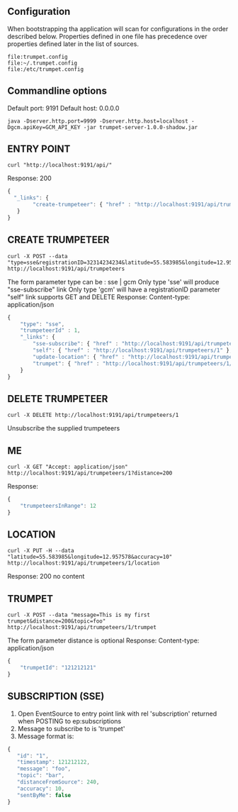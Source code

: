 Configuration
-------------
When bootstrapping tha application will scan for configurations in the order described below.
Properties defined in one file has precedence over properties defined later in the list of sources.

    file:trumpet.config
    file:~/.trumpet.config
    file:/etc/trumpet.config

Commandline options
-------------------
Default port: 9191 
Default host: 0.0.0.0

    java -Dserver.http.port=9999 -Dserver.http.host=localhost -Dgcm.apiKey=GCM_API_KEY -jar trumpet-server-1.0.0-shadow.jar


ENTRY POINT
-----------

    curl "http://localhost:9191/api/" 

Response: 200

 ```javascript
{
   "_links": {
         "create-trumpeteer": { "href" : "http://localhost:9191/api/trumpeteers/" },
    }
}
```

CREATE TRUMPETEER
-----------
    curl -X POST --data "type=sse&registrationID=32314234234&latitude=55.583985&longitude=12.957578&accuracy=100" http://localhost:9191/api/trumpeteers

The form parameter type can be : sse | gcm
Only type 'sse' will produce "sse-subscribe" link
Only type 'gcm' will have a registrationID parameter 
"self" link supports GET and DELETE
Response: Content-type: application/json

```javascript
{
    "type": "sse",
    "trumpeteerId" : 1,
    "_links": {
        "sse-subscribe": { "href" : "http://localhost:9191/api/trumpeteers/1/subscription/sse" },
        "self": { "href" : "http://localhost:9191/api/trumpeteers/1" },         
        "update-location": { "href" : "http://localhost:9191/api/trumpeteers/1/location" },
        "trumpet": { "href" : "http://localhost:9191/api/trumpeteers/1/trumpet" },
    }
}
```

DELETE TRUMPETEER
-----------------
    curl -X DELETE http://localhost:9191/api/trumpeteers/1

Unsubscribe the supplied trumpeteers

ME
---

    curl -X GET "Accept: application/json" http://localhost:9191/api/trumpeteers/1?distance=200
Response: 
```javascript
{
    "trumpeteersInRange": 12 
}
```

LOCATION
--------

    curl -X PUT -H --data "latitude=55.583985&longitude=12.957578&accuracy=10" http://localhost:9191/api/trumpeteers/1/location
Response: 200 no content

TRUMPET
-------

    curl -X POST --data "message=This is my first trumpet&distance=200&topic=foo" http://localhost:9191/api/trumpeteers/1/trumpet
The form parameter distance is optional
Response: Content-type: application/json
```javascript
{
    "trumpetId": "121212121" 
}
```

SUBSCRIPTION (SSE)
------------------
1. Open EventSource to entry point link with rel 'subscription' returned when POSTING to ep:subscriptions  
2. Message to subscribe to is 'trumpet'
3. Message format is:
```javascript
{
   "id": "1", 
   "timestamp": 121212122, 
   "message": "foo", 
   "topic": "bar", 
   "distanceFromSource": 240,
   "accuracy": 10,
   "sentByMe": false
}
```
